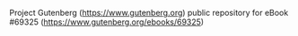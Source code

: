 Project Gutenberg (https://www.gutenberg.org) public repository for
eBook #69325 (https://www.gutenberg.org/ebooks/69325)

